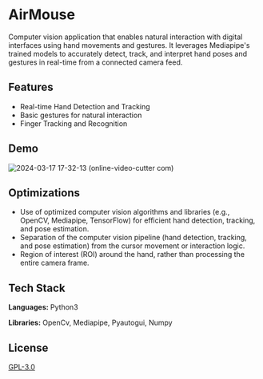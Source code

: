 
# AirMouse

Computer vision application that enables natural interaction with digital interfaces using hand movements and gestures. It leverages Mediapipe's trained models to accurately detect, track, and interpret hand poses and gestures in real-time from a connected camera feed. 


## Features

- Real-time Hand Detection and Tracking
- Basic gestures for natural interaction
- Finger Tracking and Recognition

## Demo

![2024-03-17 17-32-13 (online-video-cutter com)](https://github.com/VargasCardona/AirMouse/assets/142677238/74ccd6bb-ecaa-4f36-94c1-feee7d28e042)

## Optimizations

- Use of optimized computer vision algorithms and libraries (e.g., OpenCV, Mediapipe, TensorFlow) for efficient hand detection, tracking, and pose estimation.
- Separation of the computer vision pipeline (hand detection, tracking, and pose estimation) from the cursor movement or interaction logic.
- Region of interest (ROI) around the hand, rather than processing the entire camera frame.


## Tech Stack

**Languages:** Python3

**Libraries:** OpenCv, Mediapipe, Pyautogui, Numpy


## License

[GPL-3.0](https://www.gnu.org/licenses/)

